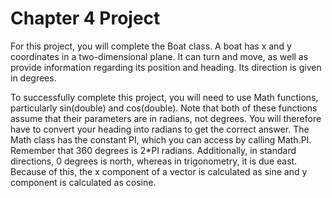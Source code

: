 # Chapter 4 Project

For this project, you will complete the Boat class. A boat has x and y coordinates in a two-dimensional plane. It can turn and move, as well as provide information regarding its position and heading. Its direction is given in degrees.

To successfully complete this project, you will need to use  Math functions, particularly sin(double) and cos(double). Note that both of these functions assume that their parameters are in radians, not degrees. You will therefore have to convert your heading into radians to get the correct answer. The Math class has the constant PI, which you can access by calling Math.PI. Remember that 360 degrees is 2*PI radians. Additionally, in standard directions, 0 degrees is north, whereas in trigonometry, it is due east. Because of this, the x component of a vector is calculated as sine and y component is calculated as cosine.
